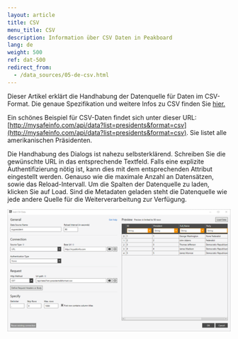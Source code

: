 ```yaml
---
layout: article
title: CSV
menu_title: CSV
description: Information über CSV Daten in Peakboard
lang: de
weight: 500
ref: dat-500
redirect_from:
  - /data_sources/05-de-csv.html
---
```

Dieser Artikel erklärt die Handhabung der Datenquelle für Daten im CSV-Format. Die genaue Spezifikation und weitere Infos zu CSV finden Sie [hier.](https://de.wikipedia.org/wiki/CSV_(Dateiformat))

Ein schönes Beispiel für CSV-Daten findet sich unter dieser URL: [http://mysafeinfo.com/api/data?list=presidents&format=csv](http://mysafeinfo.com/api/data?list=presidents&format=csv). Sie listet alle amerikanischen Präsidenten.

Die Handhabung des Dialogs ist nahezu selbsterklärend. Schreiben Sie die gewünschte URL in das entsprechende Textfeld. Falls eine explizite Authentifizierung nötig ist, kann dies mit dem entsprechenden Attribut eingestellt werden. Genauso wie die maximale Anzahl an Datensätzen, sowie das Reload-Intervall. Um die Spalten der Datenquelle zu laden, klicken Sie auf Load. Sind die Metadaten geladen steht die Datenquelle wie jede andere Quelle für die Weiterverarbeitung zur Verfügung.

![CSV Add Data Dialog](/assets/images/data-sources/csv/csv-add-data-dialog.png)
